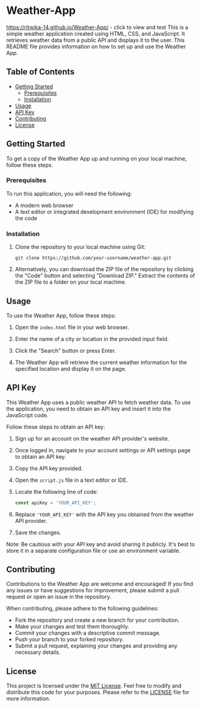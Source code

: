# Weather-App
https://ritwika-14.github.io/Weather-App/ - click to view and test
This is a simple weather application created using HTML, CSS, and JavaScript. It retrieves weather data from a public API and displays it to the user. This README file provides information on how to set up and use the Weather App.

## Table of Contents

- [Getting Started](#getting-started)
  - [Prerequisites](#prerequisites)
  - [Installation](#installation)
- [Usage](#usage)
- [API Key](#api-key)
- [Contributing](#contributing)
- [License](#license)

## Getting Started

To get a copy of the Weather App up and running on your local machine, follow these steps.

### Prerequisites

To run this application, you will need the following:

- A modern web browser
- A text editor or integrated development environment (IDE) for modifying the code

### Installation

1. Clone the repository to your local machine using Git:

   ```shell
   git clone https://github.com/your-username/weather-app.git
   ```

2. Alternatively, you can download the ZIP file of the repository by clicking the "Code" button and selecting "Download ZIP." Extract the contents of the ZIP file to a folder on your local machine.

## Usage

To use the Weather App, follow these steps:

1. Open the `index.html` file in your web browser.

2. Enter the name of a city or location in the provided input field.

3. Click the "Search" button or press Enter.

4. The Weather App will retrieve the current weather information for the specified location and display it on the page.

## API Key

This Weather App uses a public weather API to fetch weather data. To use the application, you need to obtain an API key and insert it into the JavaScript code.

Follow these steps to obtain an API key:

1. Sign up for an account on the weather API provider's website.

2. Once logged in, navigate to your account settings or API settings page to obtain an API key.

3. Copy the API key provided.

4. Open the `script.js` file in a text editor or IDE.

5. Locate the following line of code:

   ```javascript
   const apiKey = 'YOUR_API_KEY';
   ```

6. Replace `'YOUR_API_KEY'` with the API key you obtained from the weather API provider.

7. Save the changes.

Note: Be cautious with your API key and avoid sharing it publicly. It's best to store it in a separate configuration file or use an environment variable.

## Contributing

Contributions to the Weather App are welcome and encouraged! If you find any issues or have suggestions for improvement, please submit a pull request or open an issue in the repository.

When contributing, please adhere to the following guidelines:

- Fork the repository and create a new branch for your contribution.
- Make your changes and test them thoroughly.
- Commit your changes with a descriptive commit message.
- Push your branch to your forked repository.
- Submit a pull request, explaining your changes and providing any necessary details.

## License

This project is licensed under the [MIT License](LICENSE). Feel free to modify and distribute this code for your purposes. Please refer to the [LICENSE](LICENSE) file for more information.
